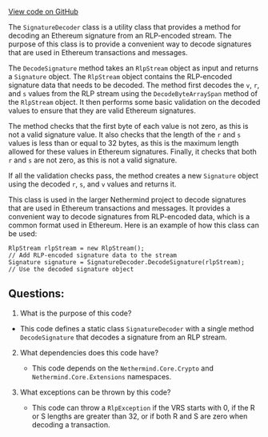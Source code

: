 [View code on GitHub](https://github.com/nethermindeth/nethermind/Nethermind.Serialization.Rlp/SignatureDecoder.cs)

The `SignatureDecoder` class is a utility class that provides a method for decoding an Ethereum signature from an RLP-encoded stream. The purpose of this class is to provide a convenient way to decode signatures that are used in Ethereum transactions and messages.

The `DecodeSignature` method takes an `RlpStream` object as input and returns a `Signature` object. The `RlpStream` object contains the RLP-encoded signature data that needs to be decoded. The method first decodes the `v`, `r`, and `s` values from the RLP stream using the `DecodeByteArraySpan` method of the `RlpStream` object. It then performs some basic validation on the decoded values to ensure that they are valid Ethereum signatures.

The method checks that the first byte of each value is not zero, as this is not a valid signature value. It also checks that the length of the `r` and `s` values is less than or equal to 32 bytes, as this is the maximum length allowed for these values in Ethereum signatures. Finally, it checks that both `r` and `s` are not zero, as this is not a valid signature.

If all the validation checks pass, the method creates a new `Signature` object using the decoded `r`, `s`, and `v` values and returns it.

This class is used in the larger Nethermind project to decode signatures that are used in Ethereum transactions and messages. It provides a convenient way to decode signatures from RLP-encoded data, which is a common format used in Ethereum. Here is an example of how this class can be used:

```
RlpStream rlpStream = new RlpStream();
// Add RLP-encoded signature data to the stream
Signature signature = SignatureDecoder.DecodeSignature(rlpStream);
// Use the decoded signature object
```
## Questions: 
 1. What is the purpose of this code?
   - This code defines a static class `SignatureDecoder` with a single method `DecodeSignature` that decodes a signature from an RLP stream.

2. What dependencies does this code have?
   - This code depends on the `Nethermind.Core.Crypto` and `Nethermind.Core.Extensions` namespaces.

3. What exceptions can be thrown by this code?
   - This code can throw a `RlpException` if the VRS starts with 0, if the R or S lengths are greater than 32, or if both R and S are zero when decoding a transaction.
